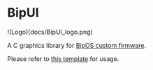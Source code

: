 # BipUI

!(Logo)[docs/BipUI_logo.png)

A C graphics library for [BipOS custom firmware](https://myamazfit.ru/threads/bip-mnvolkov-bipos-en.1087/).

Please refer to [this template](https://github.com/enricorov/bipsim-template/) for usage.
